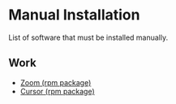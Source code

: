 # Manual Installation

List of software that must be installed manually.

## Work

- [Zoom (rpm package)](https://zoom.us/download?os=linux)
- [Cursor (rpm package)](https://cursor.com/)